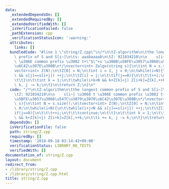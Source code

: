 ```yaml
---
data:
  _extendedDependsOn: []
  _extendedRequiredBy: []
  _extendedVerifiedWith: []
  _isVerificationFailed: false
  _pathExtension: cpp
  _verificationStatusIcon: ':warning:'
  attributes:
    links: []
  bundledCode: "#line 1 \"string/Z.cpp\"\n/*\n\tZ-algorithm\n\tthe longest common\
    \ prefix of S and S[i~]\n\ts: aaabaaaab\n\tZ: 921034210\n\n    s[i~] \u3068 t\
    \ \u306E common prefix \u3082 t+\"$\"+s \u306B\u5BFE\u3057\u3066\u547C\u3079\u3070\
    \u6C42\u307E\u308B\n*/\nvector<int> Zalgo(string s){\n\tint N = s.size();\n\t\
    vector<int> Z(N);\n\tZ[0] = N;\n\tint i = 1, j = 0;\n\twhile(i<N){\n\t\twhile(i+j<N\
    \ && s[j]==s[i+j]) ++j;\n\t\tZ[i] = j;\n\t\tif(j==0){\n\t\t\t++i;\n\t\t\tcontinue;\n\
    \t\t}\n\t\tint k = 1;\n\t\twhile(i+k<N && k+Z[k]<j) Z[i+k]=Z[k],++k;\n\t\ti +=\
    \ k, j -= k;\n\t}\n\treturn Z;\n}\n"
  code: "/*\n\tZ-algorithm\n\tthe longest common prefix of S and S[i~]\n\ts: aaabaaaab\n\
    \tZ: 921034210\n\n    s[i~] \u3068 t \u306E common prefix \u3082 t+\"$\"+s \u306B\
    \u5BFE\u3057\u3066\u547C\u3079\u3070\u6C42\u307E\u308B\n*/\nvector<int> Zalgo(string\
    \ s){\n\tint N = s.size();\n\tvector<int> Z(N);\n\tZ[0] = N;\n\tint i = 1, j =\
    \ 0;\n\twhile(i<N){\n\t\twhile(i+j<N && s[j]==s[i+j]) ++j;\n\t\tZ[i] = j;\n\t\t\
    if(j==0){\n\t\t\t++i;\n\t\t\tcontinue;\n\t\t}\n\t\tint k = 1;\n\t\twhile(i+k<N\
    \ && k+Z[k]<j) Z[i+k]=Z[k],++k;\n\t\ti += k, j -= k;\n\t}\n\treturn Z;\n}\n"
  dependsOn: []
  isVerificationFile: false
  path: string/Z.cpp
  requiredBy: []
  timestamp: '2018-09-18 03:14:42+09:00'
  verificationStatus: LIBRARY_NO_TESTS
  verifiedWith: []
documentation_of: string/Z.cpp
layout: document
redirect_from:
- /library/string/Z.cpp
- /library/string/Z.cpp.html
title: string/Z.cpp
---
```

